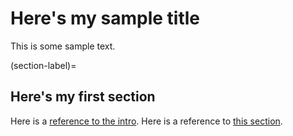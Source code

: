 # Here's my sample title

This is some sample text.

(section-label)=
## Here's my first section

Here is a [reference to the intro](intro.md). Here is a reference to [this section](section-label).
